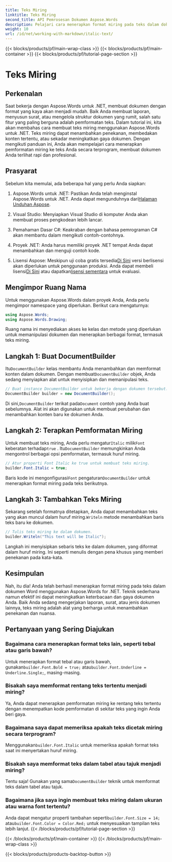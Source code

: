 ```yaml
---
title: Teks Miring
linktitle: Teks Miring
second_title: API Pemrosesan Dokumen Aspose.Words
description: Pelajari cara menerapkan format miring pada teks dalam dokumen Word menggunakan Aspose.Words untuk .NET. Panduan langkah demi langkah dengan contoh kode disertakan.
weight: 10
url: /id/net/working-with-markdown/italic-text/
---
```


{{< blocks/products/pf/main-wrap-class >}}
{{< blocks/products/pf/main-container >}}
{{< blocks/products/pf/tutorial-page-section >}}

# Teks Miring

## Perkenalan

Saat bekerja dengan Aspose.Words untuk .NET, membuat dokumen dengan format yang kaya akan menjadi mudah. Baik Anda membuat laporan, menyusun surat, atau mengelola struktur dokumen yang rumit, salah satu fitur yang paling berguna adalah pemformatan teks. Dalam tutorial ini, kita akan membahas cara membuat teks miring menggunakan Aspose.Words untuk .NET. Teks miring dapat menambahkan penekanan, membedakan konten tertentu, atau sekadar meningkatkan gaya dokumen. Dengan mengikuti panduan ini, Anda akan mempelajari cara menerapkan pemformatan miring ke teks Anda secara terprogram, membuat dokumen Anda terlihat rapi dan profesional.

## Prasyarat

Sebelum kita memulai, ada beberapa hal yang perlu Anda siapkan:

1.  Aspose.Words untuk .NET: Pastikan Anda telah menginstal Aspose.Words untuk .NET. Anda dapat mengunduhnya dari[Halaman Unduhan Aspose](https://releases.aspose.com/words/net/).

2. Visual Studio: Menyiapkan Visual Studio di komputer Anda akan membuat proses pengkodean lebih lancar. 

3. Pemahaman Dasar C#: Keakraban dengan bahasa pemrograman C# akan membantu dalam mengikuti contoh-contohnya.

4. Proyek .NET: Anda harus memiliki proyek .NET tempat Anda dapat menambahkan dan menguji contoh kode.

5.  Lisensi Aspose: Meskipun uji coba gratis tersedia[Di Sini](https://releases.aspose.com/) versi berlisensi akan diperlukan untuk penggunaan produksi. Anda dapat membeli lisensi[Di Sini](https://purchase.aspose.com/buy) atau dapatkan[lisensi sementara](https://purchase.aspose.com/temporary-license/) untuk evaluasi.

## Mengimpor Ruang Nama

Untuk menggunakan Aspose.Words dalam proyek Anda, Anda perlu mengimpor namespace yang diperlukan. Berikut cara mengaturnya:

```csharp
using Aspose.Words;
using Aspose.Words.Drawing;
```

Ruang nama ini menyediakan akses ke kelas dan metode yang diperlukan untuk memanipulasi dokumen dan menerapkan berbagai format, termasuk teks miring.

## Langkah 1: Buat DocumentBuilder

 Itu`DocumentBuilder` kelas membantu Anda menambahkan dan memformat konten dalam dokumen. Dengan membuat`DocumentBuilder` objek, Anda sedang menyiapkan alat untuk menyisipkan dan memanipulasi teks.

```csharp
// Buat instance DocumentBuilder untuk bekerja dengan dokumen tersebut.
DocumentBuilder builder = new DocumentBuilder();
```

 Di sini,`DocumentBuilder` terikat pada`Document` contoh yang Anda buat sebelumnya. Alat ini akan digunakan untuk membuat perubahan dan menambahkan konten baru ke dokumen Anda.

## Langkah 2: Terapkan Pemformatan Miring

 Untuk membuat teks miring, Anda perlu mengatur`Italic` milik`Font` keberatan terhadap`true` . Itu`DocumentBuilder` memungkinkan Anda mengontrol berbagai opsi pemformatan, termasuk huruf miring.

```csharp
// Atur properti Font Italic ke true untuk membuat teks miring.
builder.Font.Italic = true;
```

Baris kode ini mengonfigurasi`Font` pengaturan`DocumentBuilder` untuk menerapkan format miring pada teks berikutnya.

## Langkah 3: Tambahkan Teks Miring

 Sekarang setelah formatnya ditetapkan, Anda dapat menambahkan teks yang akan muncul dalam huruf miring.`Writeln` metode menambahkan baris teks baru ke dokumen.

```csharp
// Tulis teks miring ke dalam dokumen.
builder.Writeln("This text will be Italic");
```

Langkah ini menyisipkan sebaris teks ke dalam dokumen, yang diformat dalam huruf miring. Ini seperti menulis dengan pena khusus yang memberi penekanan pada kata-kata.

## Kesimpulan

Nah, itu dia! Anda telah berhasil menerapkan format miring pada teks dalam dokumen Word menggunakan Aspose.Words for .NET. Teknik sederhana namun efektif ini dapat meningkatkan keterbacaan dan gaya dokumen Anda. Baik Anda sedang mengerjakan laporan, surat, atau jenis dokumen lainnya, teks miring adalah alat yang berharga untuk menambahkan penekanan dan nuansa.

## Pertanyaan yang Sering Diajukan

### Bagaimana cara menerapkan format teks lain, seperti tebal atau garis bawah?
 Untuk menerapkan format tebal atau garis bawah, gunakan`builder.Font.Bold = true;` atau`builder.Font.Underline = Underline.Single;`, masing-masing.

### Bisakah saya memformat rentang teks tertentu menjadi miring?
Ya, Anda dapat menerapkan pemformatan miring ke rentang teks tertentu dengan menempatkan kode pemformatan di sekitar teks yang ingin Anda beri gaya.

### Bagaimana saya dapat memeriksa apakah teks dicetak miring secara terprogram?
 Menggunakan`builder.Font.Italic` untuk memeriksa apakah format teks saat ini menyertakan huruf miring.

### Bisakah saya memformat teks dalam tabel atau tajuk menjadi miring?
 Tentu saja! Gunakan yang sama`DocumentBuilder` teknik untuk memformat teks dalam tabel atau tajuk.

### Bagaimana jika saya ingin membuat teks miring dalam ukuran atau warna font tertentu?
 Anda dapat mengatur properti tambahan seperti`builder.Font.Size = 14;` atau`builder.Font.Color = Color.Red;` untuk menyesuaikan tampilan teks lebih lanjut.
{{< /blocks/products/pf/tutorial-page-section >}}

{{< /blocks/products/pf/main-container >}}
{{< /blocks/products/pf/main-wrap-class >}}

{{< blocks/products/products-backtop-button >}}
